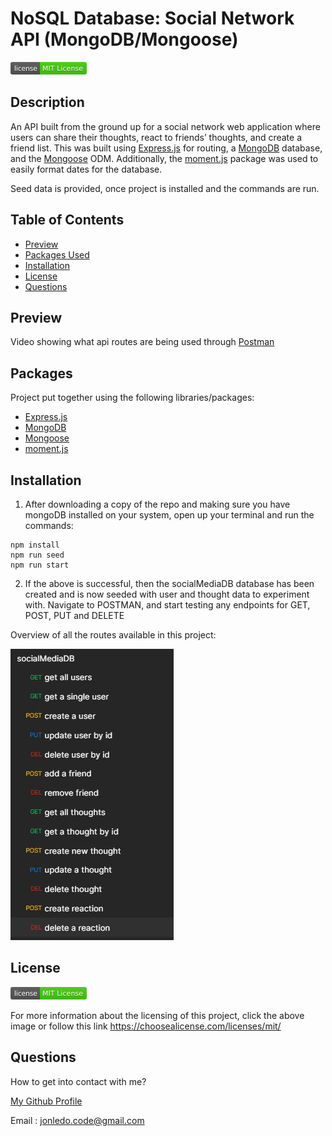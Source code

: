 # NoSQL Database: Social Network API (MongoDB/Mongoose)

<svg xmlns="http://www.w3.org/2000/svg" xmlns:xlink="http://www.w3.org/1999/xlink" width="122" height="20" role="img" aria-label="license: MIT License"><title>license: MIT License</title><linearGradient id="s" x2="0" y2="100%"><stop offset="0" stop-color="#bbb" stop-opacity=".1"/><stop offset="1" stop-opacity=".1"/></linearGradient><clipPath id="r"><rect width="122" height="20" rx="3" fill="#fff"/></clipPath><g clip-path="url(#r)"><rect width="47" height="20" fill="#555"/><rect x="47" width="75" height="20" fill="#4c1"/><rect width="122" height="20" fill="url(#s)"/></g><g fill="#fff" text-anchor="middle" font-family="Verdana,Geneva,DejaVu Sans,sans-serif" text-rendering="geometricPrecision" font-size="110"><text aria-hidden="true" x="245" y="150" fill="#010101" fill-opacity=".3" transform="scale(.1)" textLength="370">license</text><text x="245" y="140" transform="scale(.1)" fill="#fff" textLength="370">license</text><text aria-hidden="true" x="835" y="150" fill="#010101" fill-opacity=".3" transform="scale(.1)" textLength="650">MIT License</text><text x="835" y="140" transform="scale(.1)" fill="#fff" textLength="650">MIT License</text></g></svg>

## Description

An API built from the ground up for a social network web application where users can share their thoughts, react to friends’ thoughts, and create a friend list. This was built using [Express.js](https://expressjs.com/) for routing, a [MongoDB](https://www.mongodb.com/docs/) database, and the [Mongoose](https://www.npmjs.com/package/mongoose) ODM. Additionally, the [moment.js](https://momentjs.com/) package was used to easily format dates for the database.

Seed data is provided, once project is installed and the commands are run.

## Table of Contents

- [Preview](#preview)
- [Packages Used](#packages)
- [Installation](#installation)
- [License](#license)
- [Questions](#questions)

## Preview

Video showing what api routes are being used through [Postman](https://www.postman.com/)

## Packages

Project put together using the following libraries/packages:

- [Express.js](https://expressjs.com/)
- [MongoDB](https://www.mongodb.com/docs/)
- [Mongoose](https://www.npmjs.com/package/mongoose)
- [moment.js](https://momentjs.com/)

## Installation

1. After downloading a copy of the repo and making sure you have mongoDB installed on your system, open up your terminal and run the commands:

```
npm install
npm run seed
npm run start
```

2. If the above is successful, then the socialMediaDB database has been created and is now seeded with user and thought data to experiment with. Navigate to POSTMAN, and start testing any endpoints for GET, POST, PUT and DELETE

Overview of all the routes available in this project:

![list of all the routes](./Assets/socialDB-routes.JPG)

## License

[<svg xmlns="http://www.w3.org/2000/svg" xmlns:xlink="http://www.w3.org/1999/xlink" width="122" height="20" role="img" aria-label="license: MIT License"><title>license: MIT License</title><linearGradient id="s" x2="0" y2="100%"><stop offset="0" stop-color="#bbb" stop-opacity=".1"/><stop offset="1" stop-opacity=".1"/></linearGradient><clipPath id="r"><rect width="122" height="20" rx="3" fill="#fff"/></clipPath><g clip-path="url(#r)"><rect width="47" height="20" fill="#555"/><rect x="47" width="75" height="20" fill="#4c1"/><rect width="122" height="20" fill="url(#s)"/></g><g fill="#fff" text-anchor="middle" font-family="Verdana,Geneva,DejaVu Sans,sans-serif" text-rendering="geometricPrecision" font-size="110"><text aria-hidden="true" x="245" y="150" fill="#010101" fill-opacity=".3" transform="scale(.1)" textLength="370">license</text><text x="245" y="140" transform="scale(.1)" fill="#fff" textLength="370">license</text><text aria-hidden="true" x="835" y="150" fill="#010101" fill-opacity=".3" transform="scale(.1)" textLength="650">MIT License</text><text x="835" y="140" transform="scale(.1)" fill="#fff" textLength="650">MIT License</text></g></svg>](https://choosealicense.com/licenses/mit/)

For more information about the licensing of this project, click the above image or follow this link https://choosealicense.com/licenses/mit/

## Questions

How to get into contact with me?

[My Github Profile](https://github.com/Jon-Ledo)

Email : jonledo.code@gmail.com
